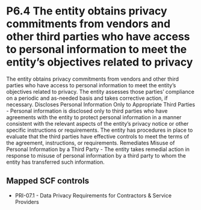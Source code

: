 # P6.4 The entity obtains privacy commitments from vendors and other third parties who have access to personal information to meet the entity’s objectives related to privacy
The entity obtains privacy commitments from vendors and other third parties who have access to personal information to meet the entity’s objectives related to privacy. The entity assesses those parties’ compliance on a periodic and as-needed basis and takes corrective action, if necessary. Discloses Personal Information Only to Appropriate Third Parties - Personal information is disclosed only to third parties who have agreements with the entity to protect personal information in a manner consistent with the relevant aspects of the entity’s privacy notice or other specific instructions or requirements. The entity has procedures in place to evaluate that the third parties have effective controls to meet the terms of the agreement, instructions, or requirements. Remediates Misuse of Personal Information by a Third Party - The entity takes remedial action in response to misuse of personal information by a third party to whom the entity has transferred such information.
## Mapped SCF controls
- PRI-07.1 - Data Privacy Requirements for Contractors & Service Providers